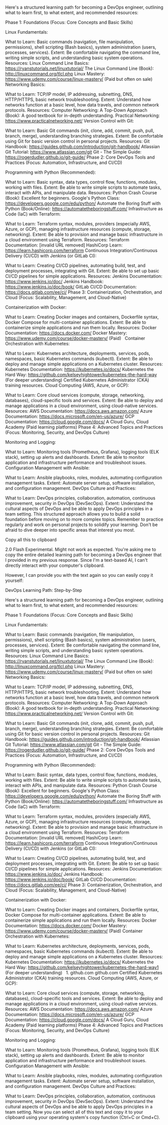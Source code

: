 Here's a structured learning path for becoming a DevOps engineer, outlining what to learn first, to what extent, and recommended resources:

Phase 1: Foundations (Focus: Core Concepts and Basic Skills)

Linux Fundamentals:

What to Learn: Basic commands (navigation, file manipulation, permissions), shell scripting (Bash basics), system administration (users, processes, services).
Extent: Be comfortable navigating the command line, writing simple scripts, and understanding basic system operations.
Resources:
Linux Command Line Basics: https://ryanstutorials.net/linuxtutorial/
The Linux Command Line (Book): http://linuxcommand.org/tlcl.php
Linux Mastery: https://www.udemy.com/course/linux-mastery/ (Paid but often on sale)
Networking Basics:

What to Learn: TCP/IP model, IP addressing, subnetting, DNS, HTTP/HTTPS, basic network troubleshooting.
Extent: Understand how networks function at a basic level, how data travels, and common network protocols.
Resources:
Computer Networking: A Top-Down Approach (Book): A good textbook for in-depth understanding.
Practical Networking: https://www.practicalnetworking.net/
Version Control with Git:

What to Learn: Basic Git commands (init, clone, add, commit, push, pull, branch, merge), understanding branching strategies.
Extent: Be comfortable using Git for basic version control in personal projects.
Resources:
Git Handbook: https://guides.github.com/introduction/git-handbook/
Atlassian Git Tutorial: https://www.atlassian.com/git
Git - The Simple Guide: https://rogerdudler.github.io/git-guide/
Phase 2: Core DevOps Tools and Practices (Focus: Automation, Infrastructure, and CI/CD)

Programming with Python (Recommended):

What to Learn: Basic syntax, data types, control flow, functions, modules, working with files.
Extent: Be able to write simple scripts to automate tasks, interact with APIs, and manipulate data.
Resources:
Python Crash Course (Book): Excellent for beginners.
Google's Python Class: https://developers.google.com/edu/python/
Automate the Boring Stuff with Python (Book/Online): https://automatetheboringstuff.com/
Infrastructure as Code (IaC) with Terraform:

What to Learn: Terraform syntax, modules, providers (especially AWS, Azure, or GCP), managing infrastructure resources (compute, storage, networking).
Extent: Be able to provision and manage basic infrastructure in a cloud environment using Terraform.
Resources:
Terraform Documentation: [invalid URL removed]
HashiCorp Learn: https://learn.hashicorp.com/terraform
Continuous Integration/Continuous Delivery (CI/CD) with Jenkins (or GitLab CI):

What to Learn: Creating CI/CD pipelines, automating build, test, and deployment processes, integrating with Git.
Extent: Be able to set up basic CI/CD pipelines for simple applications.
Resources:
Jenkins Documentation: https://www.jenkins.io/doc/
Jenkins Handbook: https://www.jenkins.io/doc/book/
GitLab CI/CD Documentation: https://docs.gitlab.com/ee/ci/
Phase 3: Containerization, Orchestration, and Cloud (Focus: Scalability, Management, and Cloud-Native)

Containerization with Docker:

What to Learn: Creating Docker images and containers, Dockerfile syntax, Docker Compose for multi-container applications.
Extent: Be able to containerize simple applications and run them locally.
Resources:
Docker Documentation: https://docs.docker.com/
Docker Mastery: https://www.udemy.com/course/docker-mastery/ (Paid)   
Container Orchestration with Kubernetes:

What to Learn: Kubernetes architecture, deployments, services, pods, namespaces, basic Kubernetes commands (kubectl).
Extent: Be able to deploy and manage simple applications on a Kubernetes cluster.
Resources:
Kubernetes Documentation: https://kubernetes.io/docs/
Kubernetes the Hard Way: https://github.com/kelseyhightower/kubernetes-the-hard-way (For deeper understanding)
Certified Kubernetes Administrator (CKA) training resources.
Cloud Computing (AWS, Azure, or GCP):

What to Learn: Core cloud services (compute, storage, networking, databases), cloud-specific tools and services.
Extent: Be able to deploy and manage applications in a cloud environment, using cloud-native services.
Resources:
AWS Documentation: https://docs.aws.amazon.com/
Azure Documentation: https://docs.microsoft.com/en-us/azure/
GCP Documentation: https://cloud.google.com/docs/
A Cloud Guru, Cloud Academy (Paid learning platforms)
Phase 4: Advanced Topics and Practices (Focus: Monitoring, Security, and DevOps Culture)

Monitoring and Logging:

What to Learn: Monitoring tools (Prometheus, Grafana), logging tools (ELK stack), setting up alerts and dashboards.
Extent: Be able to monitor application and infrastructure performance and troubleshoot issues.
Configuration Management with Ansible:

What to Learn: Ansible playbooks, roles, modules, automating configuration management tasks.
Extent: Automate server setup, software installation, and configuration management.
DevOps Culture and Practices:

What to Learn: DevOps principles, collaboration, automation, continuous improvement, security in DevOps (DevSecOps).
Extent: Understand the cultural aspects of DevOps and be able to apply DevOps principles in a team setting.
This structured approach allows you to build a solid foundation before moving on to more complex topics. Remember to practice regularly and work on personal projects to solidify your learning. Don't be afraid to dive deeper into specific areas that interest you most.






Copy all this to clipboard


2.0 Flash Experimental. Might not work as expected.
You're asking me to copy the entire detailed learning path for becoming a DevOps engineer that I provided in my previous response. Since I'm a text-based AI, I can't directly interact with your computer's clipboard.

However, I can provide you with the text again so you can easily copy it yourself:

DevOps Learning Path: Step-by-Step

Here's a structured learning path for becoming a DevOps engineer, outlining what to learn first, to what extent, and recommended resources:

Phase 1: Foundations (Focus: Core Concepts and Basic Skills)

Linux Fundamentals:

What to Learn: Basic commands (navigation, file manipulation, permissions), shell scripting (Bash basics), system administration (users, processes, services).
Extent: Be comfortable navigating the command line, writing simple scripts, and understanding basic system operations.
Resources:
Linux Command Line Basics: https://ryanstutorials.net/linuxtutorial/
The Linux Command Line (Book): http://linuxcommand.org/tlcl.php
Linux Mastery: https://www.udemy.com/course/linux-mastery/ (Paid but often on sale)
Networking Basics:

What to Learn: TCP/IP model, IP addressing, subnetting, DNS, HTTP/HTTPS, basic network troubleshooting.
Extent: Understand how networks function at a basic level, how data travels, and common network protocols.
Resources:
Computer Networking: A Top-Down Approach (Book): A good textbook for in-depth understanding.
Practical Networking: https://www.practicalnetworking.net/
Version Control with Git:

What to Learn: Basic Git commands (init, clone, add, commit, push, pull, branch, merge), understanding branching strategies.
Extent: Be comfortable using Git for basic version control in personal projects.
Resources:
Git Handbook: https://guides.github.com/introduction/git-handbook/
Atlassian Git Tutorial: https://www.atlassian.com/git
Git - The Simple Guide: https://rogerdudler.github.io/git-guide/
Phase 2: Core DevOps Tools and Practices (Focus: Automation, Infrastructure, and CI/CD)

Programming with Python (Recommended):

What to Learn: Basic syntax, data types, control flow, functions, modules, working with files.
Extent: Be able to write simple scripts to automate tasks, interact with APIs, and manipulate data.
Resources:
Python Crash Course (Book): Excellent for beginners.
Google's Python Class: https://developers.google.com/edu/python/
Automate the Boring Stuff with Python (Book/Online): https://automatetheboringstuff.com/
Infrastructure as Code (IaC) with Terraform:

What to Learn: Terraform syntax, modules, providers (especially AWS, Azure, or GCP), managing infrastructure resources (compute, storage, networking).
Extent: Be able to provision and manage basic infrastructure in a cloud environment using Terraform.
Resources:
Terraform Documentation: [invalid URL removed]
HashiCorp Learn: https://learn.hashicorp.com/terraform
Continuous Integration/Continuous Delivery (CI/CD) with Jenkins (or GitLab CI):

What to Learn: Creating CI/CD pipelines, automating build, test, and deployment processes, integrating with Git.
Extent: Be able to set up basic CI/CD pipelines for simple applications.
Resources:
Jenkins Documentation: https://www.jenkins.io/doc/
Jenkins Handbook: https://www.jenkins.io/doc/book/
GitLab CI/CD Documentation: https://docs.gitlab.com/ee/ci/
Phase 3: Containerization, Orchestration, and Cloud (Focus: Scalability, Management, and Cloud-Native)

Containerization with Docker:

What to Learn: Creating Docker images and containers, Dockerfile syntax, Docker Compose for multi-container applications.
Extent: Be able to containerize simple applications and run them locally.
Resources:
Docker Documentation: https://docs.docker.com/
Docker Mastery: https://www.udemy.com/course/docker-mastery/ (Paid)
Container Orchestration with Kubernetes:

What to Learn: Kubernetes architecture, deployments, services, pods, namespaces, basic Kubernetes commands (kubectl).
Extent: Be able to deploy and manage simple applications on a Kubernetes cluster.
Resources:
Kubernetes Documentation: https://kubernetes.io/docs/
Kubernetes the Hard Way: https://github.com/kelseyhightower/kubernetes-the-hard-way1 (For deeper understanding)   
1.
github.com
github.com
Certified Kubernetes Administrator (CKA) training resources.
Cloud Computing (AWS, Azure, or GCP):

What to Learn: Core cloud services (compute, storage, networking, databases), cloud-specific tools and services.
Extent: Be able to deploy and manage applications in a cloud environment, using cloud-native services.
Resources:
AWS Documentation: https://docs.aws.amazon.com/
Azure Documentation: https://docs.microsoft.com/en-us/azure/
GCP Documentation: https://cloud.google.com/docs/
A Cloud Guru, Cloud Academy (Paid learning platforms)
Phase 4: Advanced Topics and Practices (Focus: Monitoring, Security, and DevOps Culture)

Monitoring and Logging:

What to Learn: Monitoring tools (Prometheus, Grafana), logging tools (ELK stack), setting up alerts and dashboards.
Extent: Be able to monitor application and infrastructure performance and troubleshoot issues.
Configuration Management with Ansible:

What to Learn: Ansible playbooks, roles, modules, automating configuration management tasks.
Extent: Automate server setup, software installation, and configuration management.
DevOps Culture and Practices:

What to Learn: DevOps principles, collaboration, automation, continuous improvement, security in DevOps (DevSecOps).
Extent: Understand the cultural aspects of DevOps and be able to apply DevOps principles in a team setting.
Now you can select all of this text and copy it to your clipboard using your operating system's copy function (Ctrl+C or Cmd+C).
